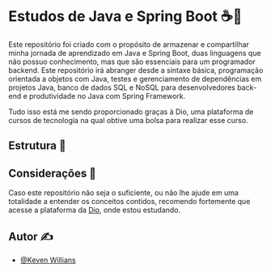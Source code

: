 
# Estudos de Java e Spring Boot ☕🍃
Este repositório foi criado com o propósito de armazenar e compartilhar minha jornada de aprendizado em Java e Spring Boot, duas linguagens que não possuo conhecimento, mas que são essenciais para um programador backend. Este repositório irá abranger desde a sintaxe básica, programação orientada a objetos com Java, testes e gerenciamento de dependências em projetos Java, banco de dados SQL e NoSQL para desenvolvedores back-end e produtividade no Java com Spring Framework.

Tudo isso está me sendo proporcionado graças à Dio, uma plataforma de cursos de tecnologia na qual obtive uma bolsa para realizar esse curso.

## Estrutura 📃

## Considerações 🔎
Caso este repositório não seja o suficiente, ou não lhe ajude em uma totalidade a entender os conceitos contidos, recomendo fortemente que acesse a plataforma da [Dio](https://web.dio.me/), onde estou estudando.

## Autor ✍️

- [@Keven Willians](https://github.com/kevenscharttz)

